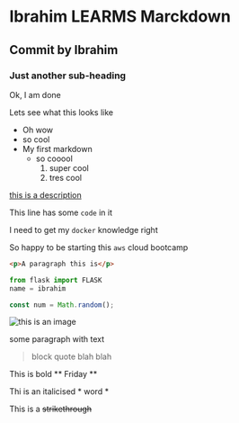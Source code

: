 # Ibrahim LEARMS Marckdown

## Commit by Ibrahim
### Just another sub-heading
Ok, I am done 

Lets see what this looks like

-  Oh wow
-  so cool
-  My first markdown
    -  so cooool 
        1.  super cool
        2.  tres cool
        
[this is a description](www.meetibrahim.com)


This line has some `code` in it

I need to get my `docker` knowledge right

So happy to be starting this `aws` cloud bootcamp

```html
<p>A paragraph this is</p>
```

```python
from flask import FLASK
name = ibrahim

```

```javascript
const num = Math.random();
```


![this is an image](http://picsum.photos/200/200)


some paragraph with text
> block quote blah blah 


This is bold ** Friday **

Thi is an italicised * word *

This is a ~~strikethrough~~